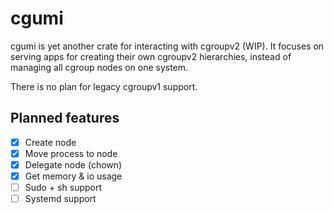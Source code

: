 # cgumi

cgumi is yet another crate for interacting with cgroupv2 (WIP). It focuses on serving apps for creating their own cgroupv2 hierarchies, instead of managing all cgroup nodes on one system.

There is no plan for legacy cgroupv1 support.

## Planned features

- [x] Create node
- [x] Move process to node
- [x] Delegate node (chown)
- [x] Get memory & io usage
- [ ] Sudo + sh support
- [ ] Systemd support
